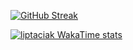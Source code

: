 [![GitHub Streak](https://streak-stats.demolab.com?user=liptaciak&hide_border=true&border_radius=9&date_format=M%20j%5B%2C%20Y%5D&ring=5194EB&currStreakLabel=0784EB&fire=03A6EB)](https://git.io/streak-stats)

[![liptaciak WakaTime stats](https://github-readme-stats.vercel.app/api/wakatime?username=liptaciak)](https://github.com/anuraghazra/github-readme-stats)

